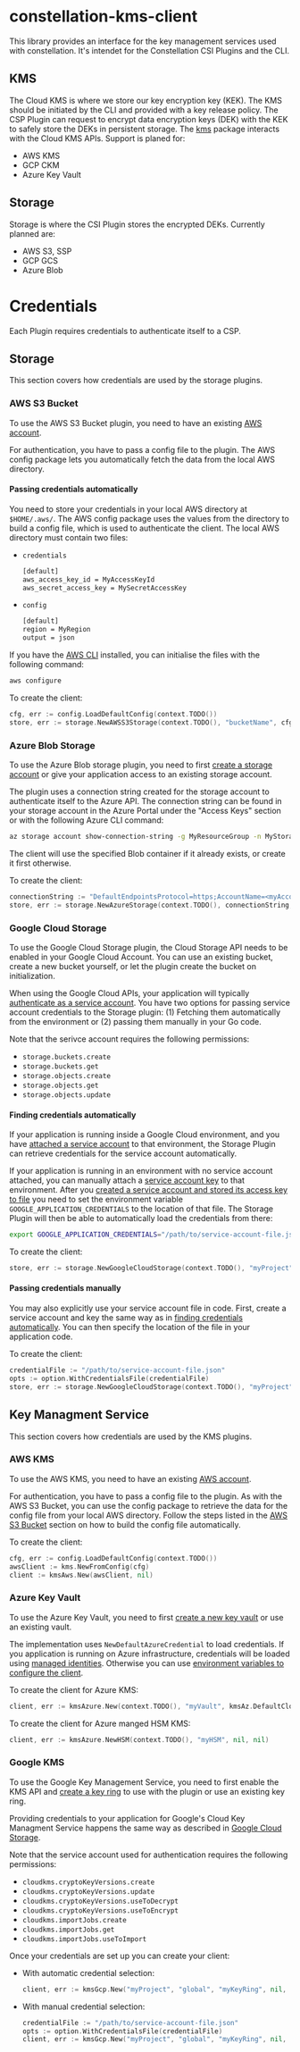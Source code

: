 # constellation-kms-client

This library provides an interface for the key management services used with constellation.
It's intendet for the Constellation CSI Plugins and the CLI.

## KMS

The Cloud KMS is where we store our key encryption key (KEK).
The KMS should be initiated by the CLI and provided with a key release policy.
The CSP Plugin can request to encrypt data encryption keys (DEK) with the KEK to safely store the DEKs in persistent storage.
The [kms](../kms/) package interacts with the Cloud KMS APIs.
Support is planed for:

* AWS KMS
* GCP CKM
* Azure Key Vault

## Storage

Storage is where the CSI Plugin stores the encrypted DEKs.
Currently planned are:

* AWS S3, SSP
* GCP GCS
* Azure Blob

# Credentials

Each Plugin requires credentials to authenticate itself to a CSP.

## Storage

This section covers how credentials are used by the storage plugins.

### AWS S3 Bucket

To use the AWS S3 Bucket plugin, you need to have an existing [AWS account](https://aws.amazon.com/de/premiumsupport/knowledge-center/create-and-activate-aws-account/).

For authentication, you have to pass a config file to the plugin. The AWS config package lets you automatically fetch the data from the local AWS directory.

#### Passing credentials automatically

You need to store your credentials in your local AWS directory at `$HOME/.aws/`. The AWS config package uses the values from the directory to build a config file, which is used to authenticate the client. The local AWS directory must contain two files:

* `credentials`

    ```bash
    [default]
    aws_access_key_id = MyAccessKeyId
    aws_secret_access_key = MySecretAccessKey
    ```

* `config`

    ```bash
    [default]
    region = MyRegion
    output = json
    ```

If you have the [AWS CLI](https://docs.aws.amazon.com/cli/latest/userguide/getting-started-install.html) installed, you can
initialise the files with the following command:

```bash
aws configure
```

To create the client:

```Go
cfg, err := config.LoadDefaultConfig(context.TODO())
store, err := storage.NewAWSS3Storage(context.TODO(), "bucketName", cfg, func(*s3.Options) {})
```

### Azure Blob Storage

To use the Azure Blob storage plugin, you need to first [create a storage account](https://docs.microsoft.com/en-us/azure/storage/common/storage-account-create?tabs=azure-portal) or give your application access to an existing storage account.

The plugin uses a connection string created for the storage account to authenticate itself to the Azure API.
The connection string can be found in your storage account in the Azure Portal under the "Access Keys" section or with the following Azure CLI command:

```bash
az storage account show-connection-string -g MyResourceGroup -n MyStorageAccount
```

The client will use the specified Blob container if it already exists, or create it first otherwise.

To create the client:

```Go
connectionString := "DefaultEndpointsProtocol=https;AccountName=<myAccountName>;AccountKey=<myAccountKey>;EndpointSuffix=core.windows.net"
store, err := storage.NewAzureStorage(context.TODO(), connectionString, "myContainer", nil)
```

### Google Cloud Storage

To use the Google Cloud Storage plugin, the  Cloud Storage API needs to be enabled in your Google Cloud Account. You can use an existing bucket, create a new bucket yourself, or let the plugin create the bucket on initialization.

When using the Google Cloud APIs, your application will typically [authenticate as a service account](https://cloud.google.com/docs/authentication/production).
You have two options for passing service account credentials to the Storage plugin: (1) Fetching them automatically from the environment or (2) passing them manually in your Go code.

Note that the serivce account requires the following permissions:

* `storage.buckets.create`
* `storage.buckets.get`
* `storage.objects.create`
* `storage.objects.get`
* `storage.objects.update`

#### Finding credentials automatically

If your application is running inside a Google Cloud environment, and you have [attached a service account](https://cloud.google.com/iam/docs/impersonating-service-accounts#attaching-to-resources) to that environment, the Storage Plugin can retrieve credentials for the service account automatically.

If your application is running in an environment with no service account attached, you can manually attach a [service account key](https://cloud.google.com/iam/docs/service-accounts#service_account_keys) to that environment.
After you [created a service account and stored its access key to file](https://cloud.google.com/docs/authentication/production#create_service_account) you need to set the environment variable `GOOGLE_APPLICATION_CREDENTIALS` to the location of that file.
The Storage Plugin will then be able to automatically load the credentials from there:

```bash
export GOOGLE_APPLICATION_CREDENTIALS="/path/to/service-account-file.json"
```

To create the client:

```Go
store, err := storage.NewGoogleCloudStorage(context.TODO(), "myProject", "myBucket", nil)
```

#### Passing credentials manually

You may also explicitly use your service account file in code.
First, create a service account and key the same way as in [finding credentials automatically](#finding-credentials-automatically).
You can then specify the location of the file in your application code.

To create the client:

```Go
credentialFile := "/path/to/service-account-file.json"
opts := option.WithCredentialsFile(credentialFile)
store, err := storage.NewGoogleCloudStorage(context.TODO(), "myProject", "myBucket", nil, opts)
```

## Key Managment Service

This section covers how credentials are used by the KMS plugins.

### AWS KMS

To use the AWS KMS, you need to have an existing [AWS account](https://aws.amazon.com/de/premiumsupport/knowledge-center/create-and-activate-aws-account/).

For authentication, you have to pass a config file to the plugin. As with the AWS S3 Bucket, you can use the config package to retrieve the data for the config file from your local AWS directory. Follow the steps listed in the [AWS S3 Bucket](#aws-s3-bucket) section on how to build the config file automatically.

To create the client:

```Go
cfg, err := config.LoadDefaultConfig(context.TODO())
awsClient := kms.NewFromConfig(cfg)
client := kmsAws.New(awsClient, nil)
```

### Azure Key Vault

To use the Azure Key Vault, you need to first [create a new key vault](https://docs.microsoft.com/en-us/azure/key-vault/general/quick-create-portal) or use an existing vault.

The implementation uses `NewDefaultAzureCredential` to load credentials. If you application is running on Azure infrastructure, credentials will be loaded using [managed identities](https://docs.microsoft.com/en-us/azure/developer/go/azure-sdk-authentication?tabs=bash#managed-identity). Otherwise you can use [environment variables to configure the client](https://docs.microsoft.com/en-us/azure/developer/go/azure-sdk-authentication?tabs=bash#-option-1-define-environment-variables).

To create the client for Azure KMS:

```Go
client, err := kmsAzure.New(context.TODO(), "myVault", kmsAz.DefaultCloud, nil, nil)
```

To create the client for Azure manged HSM KMS:

```Go
client, err := kmsAzure.NewHSM(context.TODO(), "myHSM", nil, nil)
```

### Google KMS

To use the Google Key Management Service, you need to first enable the KMS API and [create a key ring](https://cloud.google.com/kms/docs/quickstart#key_rings_and_keys) to use with the plugin or use an existing key ring.

Providing credentials to your application for Google's Cloud Key Managment Service happens the same way as described in [Google Cloud Storage](#google-cloud-storage).

Note that the service account used for authentication requires the following permissions:

* `cloudkms.cryptoKeyVersions.create`
* `cloudkms.cryptoKeyVersions.update`
* `cloudkms.cryptoKeyVersions.useToDecrypt`
* `cloudkms.cryptoKeyVersions.useToEncrypt`
* `cloudkms.importJobs.create`
* `cloudkms.importJobs.get`
* `cloudkms.importJobs.useToImport`

Once your credentials are set up you can create your client:

* With automatic credential selection:

    ```Go
    client, err := kmsGcp.New("myProject", "global", "myKeyRing", nil, kmspb.ProtectionLevel_SOFTWARE)
    ```

* With manual credential selection:

    ```Go
    credentialFile := "/path/to/service-account-file.json"
    opts := option.WithCredentialsFile(credentialFile)
    client, err := kmsGcp.New("myProject", "global", "myKeyRing", nil, kmspb.ProtectionLevel_SOFTWARE, opts)
    ```
